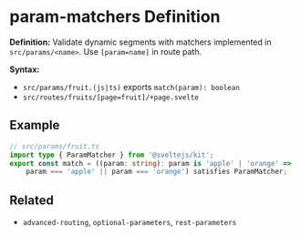 # param-matchers Definition

**Definition:** Validate dynamic segments with matchers implemented in
`src/params/<name>`. Use `[param=name]` in route path.

**Syntax:**

- `src/params/fruit.(js|ts)` exports `match(param): boolean`
- `src/routes/fruits/[page=fruit]/+page.svelte`

## Example

```ts
// src/params/fruit.ts
import type { ParamMatcher } from '@sveltejs/kit';
export const match = ((param: string): param is 'apple' | 'orange' =>
	param === 'apple' || param === 'orange') satisfies ParamMatcher;
```

## Related

- `advanced-routing`, `optional-parameters`, `rest-parameters`

